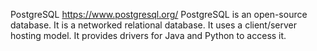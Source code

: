 PostgreSQL
https://www.postgresql.org/
PostgreSQL is an open-source database. 
It is a networked relational database. 
It uses a client/server hosting model. 
It provides drivers for Java and Python to access it. 

